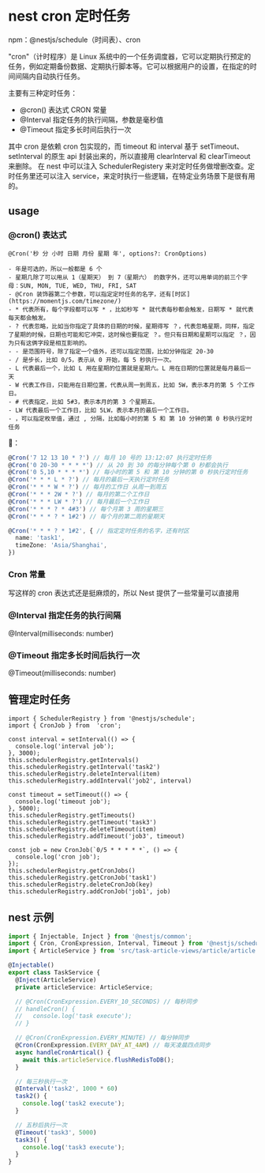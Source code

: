 # nest cron 定时任务

npm：@nestjs/schedule（时间表）、cron

"cron"（计时程序）是 Linux 系统中的一个任务调度器，它可以定期执行预定的任务，例如定期备份数据、定期执行脚本等。它可以根据用户的设置，在指定的时间间隔内自动执行任务。

主要有三种定时任务：

- @cron() 表达式 CRON 常量
- @Interval 指定任务的执行间隔，参数是毫秒值
- @Timeout 指定多长时间后执行一次

其中 cron 是依赖 cron 包实现的，而 timeout 和 interval 基于 setTimeout、setInterval 的原生 api 封装出来的，所以直接用 clearInterval 和 clearTimeout 来删除。
在 nest 中可以注入 SchedulerRegistery 来对定时任务做增删改查。定时任务里还可以注入 service，来定时执行一些逻辑，在特定业务场景下是很有用的。

## usage

### @cron() 表达式

    @Cron('秒 分 小时 日期 月份 星期 年', options?: CronOptions)

    - 年是可选的，所以一般都是 6 个
    - 星期几除了可以用从 1（星期天） 到 7（星期六） 的数字外，还可以用单词的前三个字母：SUN, MON, TUE, WED, THU, FRI, SAT
    - @Cron 装饰器第二个参数，可以指定定时任务的名字，还有[时区](https://momentjs.com/timezone/)
    - * 代表所有，每个字段都可以写 * ，比如秒写 * 就代表每秒都会触发，日期写 * 就代表每天都会触发。
    - ? 代表忽略，比如当你指定了具体的日期的时候，星期得写 ？，代表忽略星期，同样，指定了星期的时候，日期也可能和它冲突，这时候也要指定 ？。但只有日期和星期可以指定 ？，因为只有这俩字段是相互影响的。
    - - 是范围符号，除了指定一个值外，还可以指定范围，比如分钟指定 20-30
    - / 是步长，比如 0/5，表示从 0 开始，每 5 秒执行一次。
    - L 代表最后一个，比如 L 用在星期的位置就是星期六。L 用在日期的位置就是每月最后一天
    - W 代表工作日，只能用在日期位置，代表从周一到周五，比如 5W，表示本月的第 5 个工作日。
    - # 代表指定，比如 5#3，表示本月的第 3 个星期五。
    - LW 代表最后一个工作日，比如 5LW，表示本月的最后一个工作日。
    - ，可以指定枚举值，通过 , 分隔，比如每小时的第 5 和 第 10 分钟的第 0 秒执行定时任务

🌰：
```ts
@Cron('7 12 13 10 * ?') // 每月 10 号的 13:12:07 执行定时任务
@Cron('0 20-30 * * * *') // 从 20 到 30 的每分钟每个第 0 秒都会执行
@Cron('0 5,10 * * * *') // 每小时的第 5 和 第 10 分钟的第 0 秒执行定时任务
@Cron('* * * L * ?') // 每月的最后一天执行定时任务
@Cron('* * * W * ?') // 每月的工作日 从周一到周五
@Cron('* * * 2W * ?') // 每月的第二个工作日
@Cron('* * * LW * ?') // 每月最后一个工作日
@Cron('* * * ? * 4#3') // 每个月第 3 周的星期三
@Cron('* * * ? * 1#2') // 每个月的第二周的星期天

@Cron('* * * ? * 1#2', { // 指定定时任务的名字，还有时区
  name: 'task1',
  timeZone: 'Asia/Shanghai',
})

```

### Cron 常量

写这样的 cron 表达式还是挺麻烦的，所以 Nest 提供了一些常量可以直接用

### @Interval 指定任务的执行间隔

@Interval(milliseconds: number) 

### @Timeout 指定多长时间后执行一次

@Timeout(milliseconds: number)

## 管理定时任务

```ts: 🌰:src\task\task.module.ts
import { SchedulerRegistry } from '@nestjs/schedule';
import { CronJob } from  'cron';

const interval = setInterval(() => {
  console.log('interval job');
}, 3000);
this.schedulerRegistry.getIntervals()
this.schedulerRegistry.getInterval('task2')
this.schedulerRegistry.deleteInterval(item)
this.schedulerRegistry.addInterval('job2', interval)

const timeout = setTimeout(() => {
  console.log('timeout job');
}, 5000);
this.schedulerRegistry.getTimeouts()
this.schedulerRegistry.getTimeout('task3')
this.schedulerRegistry.deleteTimeout(item)
this.schedulerRegistry.addTimeout('job3', timeout)

const job = new CronJob(`0/5 * * * * *`, () => {
  console.log('cron job');
});
this.schedulerRegistry.getCronJobs()
this.schedulerRegistry.getCronJob('task1')
this.schedulerRegistry.deleteCronJob(key)
this.schedulerRegistry.addCronJob('job1', job)
```

## nest 示例

```ts :🌰:src\task\task.service.ts
import { Injectable, Inject } from '@nestjs/common';
import { Cron, CronExpression, Interval, Timeout } from '@nestjs/schedule';
import { ArticleService } from 'src/task-article-views/article/article.service';

@Injectable()
export class TaskService {
  @Inject(ArticleService)
  private articleService: ArticleService;

  // @Cron(CronExpression.EVERY_10_SECONDS) // 每秒同步
  // handleCron() {
  //   console.log('task execute');
  // }

  // @Cron(CronExpression.EVERY_MINUTE) // 每分钟同步
  @Cron(CronExpression.EVERY_DAY_AT_4AM) // 每天凌晨四点同步
  async handleCronArtical() {
    await this.articleService.flushRedisToDB();
  }

  // 每三秒执行一次
  @Interval('task2', 1000 * 60)
  task2() {
    console.log('task2 execute');
  }

  // 五秒后执行一次
  @Timeout('task3', 5000)
  task3() {
    console.log('task3 execute');
  }
}

```